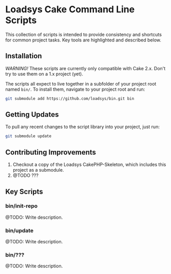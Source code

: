 # Loadsys Cake Command Line Scripts #

This collection of scripts is intended to provide consistency and shortcuts for common project tasks. Key tools are highlighted and described below.

## Installation ##

*WARNING!* These scripts are currently only compatible with Cake 2.x. Don't try to use them on a 1.x project (yet).

The scripts all expect to live together in a subfolder of your project root named `bin/`. To install them, navigate to your project root and run:

```bash
git submodule add https://github.com/loadsys/bin.git bin
```

## Getting Updates ##

To pull any recent changes to the script library into your project, just run:

```bash
git submodule update
```

## Contributing Improvements ##

1. Checkout a copy of the Loadsys CakePHP-Skeleton, which includes this project as a submodule.
2. @TODO ???


## Key Scripts ##

### bin/init-repo ###
@TODO: Write description.

### bin/update ###
@TODO: Write description.

### bin/??? ###
@TODO: Write description.


